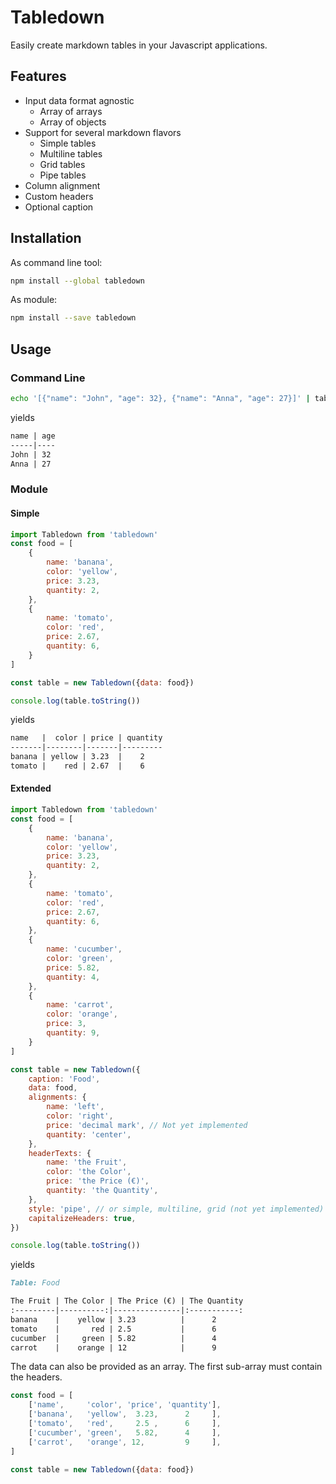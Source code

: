 # Tabledown

Easily create markdown tables in your Javascript applications.


## Features

- Input data format agnostic
	- Array of arrays
	- Array of objects
- Support for several markdown flavors
	- Simple tables
	- Multiline tables
	- Grid tables
	- Pipe tables
- Column alignment
- Custom headers
- Optional caption


## Installation

As command line tool:

```sh
npm install --global tabledown
```

As module:

```sh
npm install --save tabledown
```


## Usage

### Command Line

```sh
echo '[{"name": "John", "age": 32}, {"name": "Anna", "age": 27}]' | tabledown
```

yields

```txt
name | age
-----|----
John | 32
Anna | 27
```


### Module

#### Simple

```js
import Tabledown from 'tabledown'
const food = [
	{
		name: 'banana',
		color: 'yellow',
		price: 3.23,
		quantity: 2,
	},
	{
		name: 'tomato',
		color: 'red',
		price: 2.67,
		quantity: 6,
	}
]

const table = new Tabledown({data: food})

console.log(table.toString())
```

yields

```md
name   |  color | price | quantity
-------|--------|-------|---------
banana | yellow | 3.23  |    2
tomato |    red | 2.67  |    6
```


#### Extended

```js
import Tabledown from 'tabledown'
const food = [
	{
		name: 'banana',
		color: 'yellow',
		price: 3.23,
		quantity: 2,
	},
	{
		name: 'tomato',
		color: 'red',
		price: 2.67,
		quantity: 6,
	},
	{
		name: 'cucumber',
		color: 'green',
		price: 5.82,
		quantity: 4,
	},
	{
		name: 'carrot',
		color: 'orange',
		price: 3,
		quantity: 9,
	}
]

const table = new Tabledown({
	caption: 'Food',
	data: food,
	alignments: {
		name: 'left',
		color: 'right',
		price: 'decimal mark', // Not yet implemented
		quantity: 'center',
	},
	headerTexts: {
		name: 'the Fruit',
		color: 'the Color',
		price: 'the Price (€)',
		quantity: 'the Quantity',
	},
	style: 'pipe', // or simple, multiline, grid (not yet implemented)
	capitalizeHeaders: true,
})

console.log(table.toString())
```

yields

```md
Table: Food

The Fruit | The Color | The Price (€) | The Quantity
:---------|----------:|---------------|:-----------:
banana    |    yellow | 3.23          |      2
tomato    |       red | 2.5           |      6
cucumber  |     green | 5.82          |      4
carrot    |    orange | 12            |      9
```

The data can also be provided as an array.
The first sub-array must contain the headers.

```js
const food = [
	['name',     'color', 'price', 'quantity'],
	['banana',   'yellow',  3.23,      2     ],
	['tomato',   'red',     2.5 ,      6     ],
	['cucumber', 'green',   5.82,      4     ],
	['carrot',   'orange', 12,         9     ],
]

const table = new Tabledown({data: food})
```
